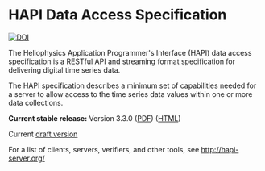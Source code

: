 HAPI Data Access Specification
==============================

[![DOI](https://zenodo.org/badge/DOI/10.5281/zenodo.4757596.svg)](https://doi.org/10.5281/zenodo.4757596)

The Heliophysics Application Programmer's Interface (HAPI) data access specification is a RESTful API and streaming format specification for delivering digital time series data.

The HAPI specification describes a minimum set of capabilities needed for a server to allow access to the time series data values within one or more data collections.

**Current stable release:** Version 3.3.0
([PDF](https://github.com/hapi-server/data-specification/raw/master/hapi-3.3.0/HAPI-data-access-spec-3.3.0.pdf)) ([HTML](https://github.com/hapi-server/data-specification/blob/master/hapi-3.3.0/HAPI-data-access-spec-3.3.0.md))

Current [draft version](https://github.com/hapi-server/data-specification/blob/master/hapi-dev/HAPI-data-access-spec-dev.md)

For a list of clients, servers, verifiers, and other tools, see http://hapi-server.org/



